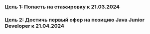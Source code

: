 ### Цель 1: Попасть на стажировку к 21.03.2024
### Цель 2: Достичь первый офер на позицию Java Junior Developer к 21.04.2024





